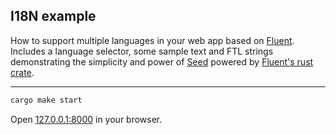 ## I18N example

How to support multiple languages in your web app based on [Fluent][url_project_fluent]. 
Includes a language selector, some sample text and FTL strings demonstrating 
the simplicity and power of [Seed][url_project_seed] powered by [Fluent's rust crate][url_crate_fluent].

[url_project_fluent]: https://projectfluent.org/
[url_crate_fluent]: https://docs.rs/fluent/
[url_project_seed]: https://seed-rs.org/

---

```bash
cargo make start
```

Open [127.0.0.1:8000](http://127.0.0.1:8000) in your browser.